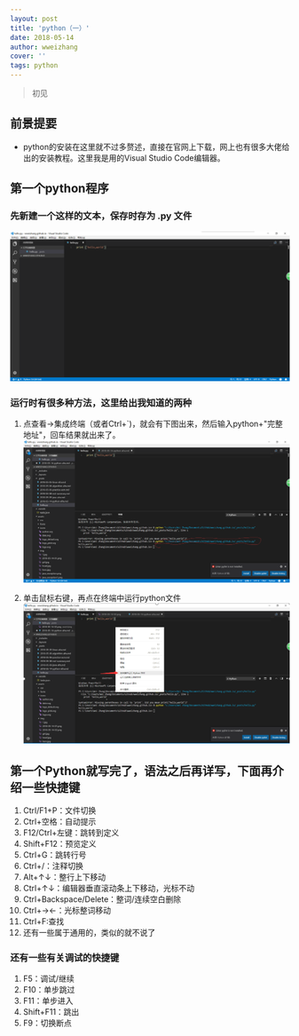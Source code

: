 ```yaml
---
layout: post
title: 'python（一）'
date: 2018-05-14
author: wweizhang
cover: ''
tags: python
---
```


> 初见

## 前景提要
* python的安装在这里就不过多赘述，直接在官网上下载，网上也有很多大佬给出的安装教程。这里我是用的Visual Studio Code编辑器。

## 第一个python程序

### 先新建一个这样的文本，保存时存为 \.py 文件
![avatar](/assets/img/2018-05-14-01.png)

### 运行时有很多种方法，这里给出我知道的两种

1. 点查看->集成终端（或者Ctrl+\`)，就会有下图出来，然后输入python+"完整地址"，回车结果就出来了。
![avatar](/assets/img/2018-05-14-02.png)

2. 单击鼠标右键，再点在终端中运行python文件
![avatar](/assets/img/2018-05-14-03.png)

## 第一个Python就写完了，语法之后再详写，下面再介绍一些快捷键

1. Ctrl/F1+P：文件切换
2. Ctrl+空格：自动提示
3. F12/Ctrl+左键：跳转到定义
4. Shift+F12：预览定义
5. Ctrl+G：跳转行号
6. Ctrl+/：注释切换
7. Alt+↑↓：整行上下移动
8. Ctrl+↑↓：编辑器垂直滚动条上下移动，光标不动
9. Ctrl+Backspace/Delete：整词/连续空白删除
10. Ctrl+→←：光标整词移动
11. Ctrl+F:查找
12. 还有一些属于通用的，类似的就不说了

### 还有一些有关调试的快捷键

1. F5：调试/继续
2. F10：单步跳过
3. F11：单步进入
4. Shift+F11：跳出
5. F9：切换断点